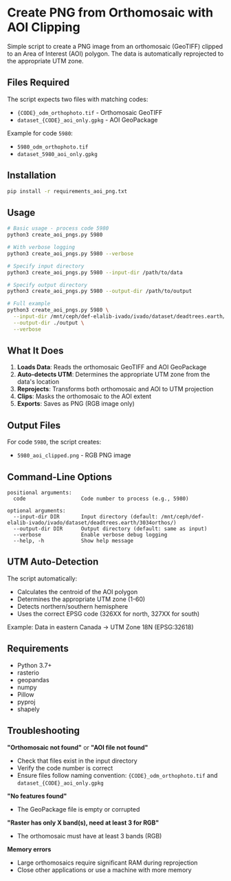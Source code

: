 # Create PNG from Orthomosaic with AOI Clipping

Simple script to create a PNG image from an orthomosaic (GeoTIFF) clipped to an Area of Interest (AOI) polygon. The data is automatically reprojected to the appropriate UTM zone.

## Files Required

The script expects two files with matching codes:
- `{CODE}_odm_orthophoto.tif` - Orthomosaic GeoTIFF
- `dataset_{CODE}_aoi_only.gpkg` - AOI GeoPackage

Example for code `5980`:
- `5980_odm_orthophoto.tif`
- `dataset_5980_aoi_only.gpkg`

## Installation

```bash
pip install -r requirements_aoi_png.txt
```

## Usage

```bash
# Basic usage - process code 5980
python3 create_aoi_pngs.py 5980

# With verbose logging
python3 create_aoi_pngs.py 5980 --verbose

# Specify input directory
python3 create_aoi_pngs.py 5980 --input-dir /path/to/data

# Specify output directory
python3 create_aoi_pngs.py 5980 --output-dir /path/to/output

# Full example
python3 create_aoi_pngs.py 5980 \
  --input-dir /mnt/ceph/def-elalib-ivado/ivado/dataset/deadtrees.earth/3034orthos/ \
  --output-dir ./output \
  --verbose
```

## What It Does

1. **Loads Data**: Reads the orthomosaic GeoTIFF and AOI GeoPackage
2. **Auto-detects UTM**: Determines the appropriate UTM zone from the data's location
3. **Reprojects**: Transforms both orthomosaic and AOI to UTM projection
4. **Clips**: Masks the orthomosaic to the AOI extent
5. **Exports**: Saves as PNG (RGB image only)

## Output Files

For code `5980`, the script creates:

- `5980_aoi_clipped.png` - RGB PNG image

## Command-Line Options

```
positional arguments:
  code                  Code number to process (e.g., 5980)

optional arguments:
  --input-dir DIR       Input directory (default: /mnt/ceph/def-elalib-ivado/ivado/dataset/deadtrees.earth/3034orthos/)
  --output-dir DIR      Output directory (default: same as input)
  --verbose             Enable verbose debug logging
  --help, -h            Show help message
```

## UTM Auto-Detection

The script automatically:
- Calculates the centroid of the AOI polygon
- Determines the appropriate UTM zone (1-60)
- Detects northern/southern hemisphere
- Uses the correct EPSG code (326XX for north, 327XX for south)

Example: Data in eastern Canada → UTM Zone 18N (EPSG:32618)

## Requirements

- Python 3.7+
- rasterio
- geopandas
- numpy
- Pillow
- pyproj
- shapely

## Troubleshooting

**"Orthomosaic not found"** or **"AOI file not found"**
- Check that files exist in the input directory
- Verify the code number is correct
- Ensure files follow naming convention: `{CODE}_odm_orthophoto.tif` and `dataset_{CODE}_aoi_only.gpkg`

**"No features found"**
- The GeoPackage file is empty or corrupted

**"Raster has only X band(s), need at least 3 for RGB"**
- The orthomosaic must have at least 3 bands (RGB)

**Memory errors**
- Large orthomosaics require significant RAM during reprojection
- Close other applications or use a machine with more memory

